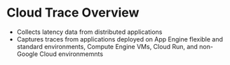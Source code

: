 # Cloud Trace Overview

* Collects latency data from distributed applications
* Captures traces from applications deployed on App Engine flexible and standard environments, Compute Engine VMs, Cloud Run, and non-Google Cloud environmemnts